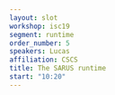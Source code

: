 ```yaml
---
layout: slot
workshop: isc19
segment: runtime
order_number: 5
speakers: Lucas
affiliation: CSCS
title: The SARUS runtime
start: "10:20"
---
```

